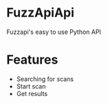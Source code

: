 # FuzzApiApi
Fuzzapi's easy to use Python API

# Features
* Searching for scans
* Start scan
* Get results
